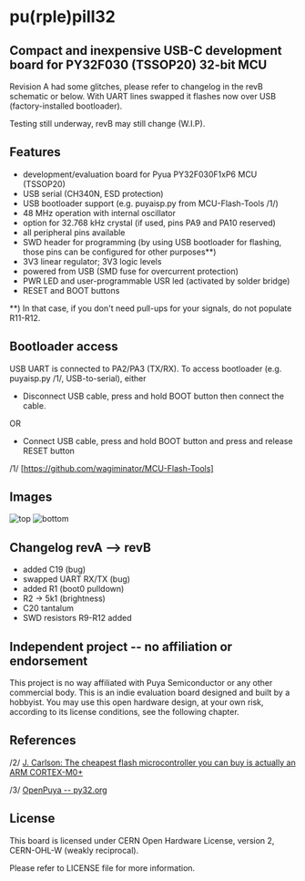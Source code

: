 # pu(rple)pill32
## Compact and inexpensive USB-C development board for PY32F030 (TSSOP20) 32-bit MCU

Revision A had some glitches, please refer to changelog in the revB schematic or below.
With UART lines swapped it flashes now over USB (factory-installed bootloader). 

Testing still underway, revB may still change (W.I.P).

## Features

* development/evaluation board for Pyua PY32F030F1xP6 MCU (TSSOP20)
* USB serial (CH340N, ESD protection)
* USB bootloader support (e.g. puyaisp.py from MCU-Flash-Tools /1/)
* 48 MHz operation with internal oscillator
* option for 32.768 kHz crystal (if used, pins PA9 and PA10 reserved)
* all peripheral pins available
* SWD header for programming (by using USB bootloader for flashing, those pins can be configured for other purposes**)
* 3V3 linear regulator; 3V3 logic levels
* powered from USB (SMD fuse for overcurrent protection)
* PWR LED and user-programmable USR led (activated by solder bridge)
* RESET and BOOT buttons

**) In that case, if you don't need pull-ups for your signals, do not populate R11-R12.

## Bootloader access

USB UART is connected to PA2/PA3 (TX/RX). To access bootloader (e.g. puyaisp.py /1/, USB-to-serial), either

* Disconnect USB cable, press and hold BOOT button then connect the cable.

OR 

* Connect USB cable, press and hold BOOT button and press and release RESET button

/1/ [https://github.com/wagiminator/MCU-Flash-Tools]

## Images

![top](https://llatva.github.io/pupill32/top.png)
![bottom](https://llatva.github.io/pupill32/bottom.png)

## Changelog revA --> revB

* added C19 (bug)
* swapped UART RX/TX (bug)
* added R1 (boot0 pulldown)
* R2 -> 5k1 (brightness)
* C20 tantalum
* SWD resistors R9-R12 added

## Independent project -- no affiliation or endorsement

This project is no way affiliated with Puya Semiconductor or any other commercial body. This is an indie evaluation board designed and built by a hobbyist. You may use this open hardware design, at your own risk, according to its license conditions, see the following chapter. 

## References

/2/ [J. Carlson: The cheapest flash microcontroller you can buy is actually an ARM CORTEX-M0+](https://jaycarlson.net/2023/02/04/the-cheapest-flash-microcontroller-you-can-buy-is-actually-an-arm-cortex-m0/)

/3/ [OpenPuya -- py32.org](https://py32.org/en/)

## License

This board is licensed under CERN Open Hardware License, version 2, CERN-OHL-W (weakly reciprocal). 

Please refer to LICENSE file for more information.

